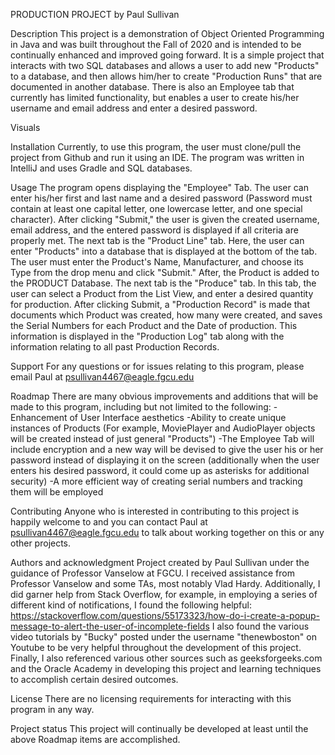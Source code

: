 PRODUCTION PROJECT by Paul Sullivan

Description
This project is a demonstration of Object Oriented Programming in Java and was built throughout the Fall of 2020 and is intended to be continually
enhanced and improved going forward. It is a simple project that interacts with two SQL databases and allows a user to add new "Products" to a database,
and then allows him/her to create "Production Runs" that are documented in another database. There is also an Employee tab that currently has limited
functionality, but enables a user to create his/her username and email address and enter a desired password.

Visuals


Installation
Currently, to use this program, the user must clone/pull the project from Github and run it using an IDE. The program was written in IntelliJ and 
uses Gradle and SQL databases.

Usage
The program opens displaying the "Employee" Tab. The user can enter his/her first and last name and a desired password (Password must contain at least
one capital letter, one lowercase letter, and one special character). After clicking "Submit," the user is given the created username, email address,
and the entered password is displayed if all criteria are properly met.
The next tab is the "Product Line" tab. Here, the user can enter "Products" into a database that is displayed at the bottom of the tab. The user must enter
the Product's Name, Manufacturer, and choose its Type from the drop menu and click "Submit." After, the Product is added to the PRODUCT Database.
The next tab is the "Produce" tab. In this tab, the user can select a Product from the List View, and enter a desired quantity for production. After clicking
Submit, a "Production Record" is made that documents which Product was created, how many were created, and saves the Serial Numbers for each Product and the
Date of production. This information is displayed in the "Production Log" tab along with the information relating to all past Production Records.

Support
For any questions or for issues relating to this program, please email Paul at psullivan4467@eagle.fgcu.edu

Roadmap
There are many obvious improvements and additions that will be made to this program, including but not limited to the following:
-Enhancement of User Interface aesthetics
-Ability to create unique instances of Products (For example, MoviePlayer and AudioPlayer objects will be created instead of just general "Products")
-The Employee Tab will include encryption and a new way will be devised to give the user his or her password instead of displaying it on the screen (additionally
 when the user enters his desired password, it could come up as asterisks for additional security)
-A more efficient way of creating serial numbers and tracking them will be employed

Contributing
Anyone who is interested in contributing to this project is happily welcome to and you can contact Paul at psullivan4467@eagle.fgcu.edu to talk about
working together on this or any other projects.

Authors and acknowledgment
Project created by Paul Sullivan under the guidance of Professor Vanselow at FGCU. I received assistance from Professor Vanselow and some TAs, most
notably Vlad Hardy. Additionally, I did garner help from Stack Overflow, for example, in employing a series of different kind of notifications, I
found the following helpful: https://stackoverflow.com/questions/55173323/how-do-i-create-a-popup-message-to-alert-the-user-of-incomplete-fields
I also found the various video tutorials by "Bucky" posted under the username "thenewboston" on Youtube to be very helpful throughout the development
of this project. Finally, I also referenced various other sources such as geeksforgeeks.com and the Oracle Academy in developing this project and learning
techniques to accomplish certain desired outcomes.

License
There are no licensing requirements for interacting with this program in any way.

Project status
This project will continually be developed at least until the above Roadmap items are accomplished.
